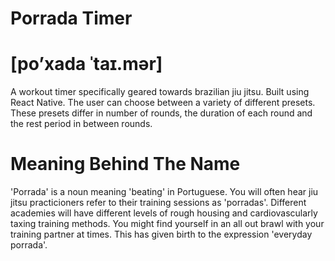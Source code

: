 # Porrada Timer
# [po’xada ˈtaɪ.mər]
A workout timer specifically geared towards brazilian jiu jitsu. Built using React Native. The user can choose between a variety of different presets. These presets differ in number of rounds, the duration of each round and the rest period in between rounds.

# Meaning Behind The Name
'Porrada' is a noun meaning 'beating' in Portuguese. You will often hear jiu jitsu practicioners refer to their training sessions as 'porradas'. Different academies will have different levels of rough housing and cardiovascularly taxing training methods. You might find yourself in an all out brawl with your training partner at times. This has given birth to the expression 'everyday porrada'.
